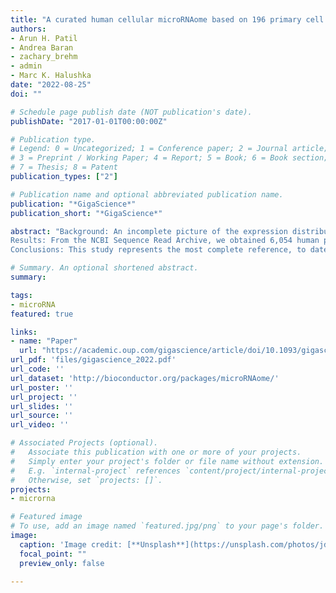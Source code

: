 ```yaml
---
title: "A curated human cellular microRNAome based on 196 primary cell types"
authors:
- Arun H. Patil
- Andrea Baran
- zachary_brehm
- admin
- Marc K. Halushka
date: "2022-08-25"
doi: ""

# Schedule page publish date (NOT publication's date).
publishDate: "2017-01-01T00:00:00Z"

# Publication type.
# Legend: 0 = Uncategorized; 1 = Conference paper; 2 = Journal article;
# 3 = Preprint / Working Paper; 4 = Report; 5 = Book; 6 = Book section;
# 7 = Thesis; 8 = Patent
publication_types: ["2"]

# Publication name and optional abbreviated publication name.
publication: "*GigaScience*"
publication_short: "*GigaScience*"

abstract: "Background: An incomplete picture of the expression distribution of microRNAs (miRNAs) across human cell types has long hindered our understanding of this important regulatory class of RNA. With the continued increase in available public small RNA sequencing datasets, there is an opportunity to more fully understand the general distribution of miRNAs at the cell level.
Results: From the NCBI Sequence Read Archive, we obtained 6,054 human primary cell datasets and processed 4,184 of them through the miRge3.0 small RNA sequencing alignment software. This dataset was curated down, through shared miRNA expression patterns, to 2,077 samples from 196 unique cell types derived from 175 separate studies. Of 2,731 putative miRNAs listed in miRBase (v22.1), 2,452 (89.8%) were detected. Among reasonably expressed miRNAs, 108 were designated as cell specific/near specific, 59 as infrequent, 52 as frequent, 54 as near ubiquitous, and 50 as ubiquitous. The complexity of cellular microRNA expression estimates recapitulates tissue expression patterns and informs on the miRNA composition of plasma.
Conclusions: This study represents the most complete reference, to date, of miRNA expression patterns by primary cell type. The data are available through the human cellular microRNAome track at the UCSC Genome Browser (https://genome.ucsc.edu/cgi-bin/hgHubConnect) and an R/Bioconductor package (https://bioconductor.org/packages/microRNAome/)."

# Summary. An optional shortened abstract.
summary: 

tags:
- microRNA
featured: true

links:
- name: "Paper"
  url: "https://academic.oup.com/gigascience/article/doi/10.1093/gigascience/giac083/6675300"
url_pdf: 'files/gigascience_2022.pdf'
url_code: ''
url_dataset: 'http://bioconductor.org/packages/microRNAome/'
url_poster: ''
url_project: ''
url_slides: ''
url_source: ''
url_video: ''

# Associated Projects (optional).
#   Associate this publication with one or more of your projects.
#   Simply enter your project's folder or file name without extension.
#   E.g. `internal-project` references `content/project/internal-project/index.md`.
#   Otherwise, set `projects: []`.
projects:
- microrna

# Featured image
# To use, add an image named `featured.jpg/png` to your page's folder. 
image:
  caption: 'Image credit: [**Unsplash**](https://unsplash.com/photos/jdD8gXaTZsc)'
  focal_point: ""
  preview_only: false

---
```



